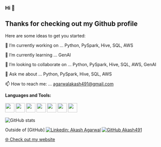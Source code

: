 ### Hi 👋

## Thanks for checking out my Github profile
<!--
**Akash491/Akash491** is a ✨ _special_ ✨ repository because its `README.md` (this file) appears on your GitHub profile.
-->
Here are some ideas to get you started:

🔭 I’m currently working on ... Python, PySpark, Hive, SQL, AWS 

🌱 I’m currently learning ... GenAI

👯 I’m looking to collaborate on ... Python, PySpark, Hive, SQL, AWS, GenAI

💬 Ask me about ... Python, PySpark, Hive, SQL, AWS

📫 How to reach me: ... agarwalakash491@gmail.com
<!--
- 😄 Pronouns: ...
- ⚡ Fun fact: ...
-->

**Languages and Tools:** <br><br>
<code><img height="30" src="https://e7.pngegg.com/pngimages/319/643/png-clipart-programming-in-python-3-a-complete-introduction-to-the-python-language-python-machine-learning-programming-language-logo-framework-text-logo.png"></code>
<code><img height="30" src="https://encrypted-tbn0.gstatic.com/images?q=tbn:ANd9GcQWuGM8G3VsHg7W2oRHtF3qivol6ZrdN-GPMaNn9OYHvYE_7jRIh5PW8BLrdNVT-vaDcXA&usqp=CAU"></code>
<code><img height="30" src="https://www.pinclipart.com/picdir/middle/367-3678882_python-logo-clipart-easy-pandas-python-logo-png.png"></code>
<code><img height="30" src="https://encrypted-tbn0.gstatic.com/images?q=tbn:ANd9GcQkX54_8TzFQvnJRNzwhgrAQnJDHRW_OVioTm_IOgKExo5Gp3zrHfXNklAaYh8TcBXsWo0&usqp=CAU"></code>
<code><img height="30" src="https://www.pinclipart.com/picdir/middle/318-3188848_spark-sql-logo-apache-spark-logo-svg-clipart.png"></code>
<code><img height="30" src="https://www.clipartmax.com/png/middle/435-4359583_apache-hive-logo-hive-hadoop.png"></code>
<code><img height="30" src="https://banner2.cleanpng.com/20180526/vrj/kisspng-powershell-scripting-language-programming-language-5b095c19edc1b7.5792623415273400579739.jpg"></code>

![GitHub stats](https://github-readme-stats.vercel.app/api?username=Akash491&show_icons=true)

Outside of [GitHub]
[![Linkedin: Akash Agarwal](https://img.shields.io/badge/-AkashAgarwal-blue?style=flat-square&logo=Linkedin&logoColor=white&link=https://www.linkedin.com/in/agarwalakash491/)](https://www.linkedin.com/in/agarwalakash491/)
[![GitHub Akash491](https://img.shields.io/github/followers/Akash491?label=follow&style=social)](https://github.com/Akash491)
<p><a href="https://Akash-Agarwal.web.app">🌐 Check out my website</a></p>
